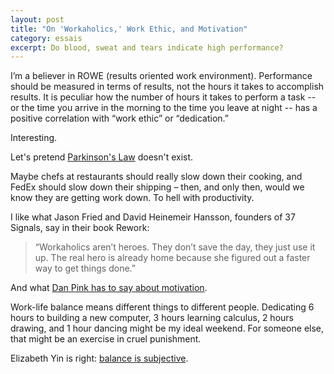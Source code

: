 ```yaml
---
layout: post
title: "On 'Workaholics,' Work Ethic, and Motivation"
category: essais
excerpt: Do blood, sweat and tears indicate high performance?
---
```


I’m a believer in ROWE (results oriented work environment). Performance should be measured in terms of results, not the hours it takes to accomplish results. It is peculiar how the number of hours it takes to perform a task -- or the time you arrive in the morning to the time you leave at night -- has a positive correlation with “work ethic” or “dedication.”

Interesting.

Let's pretend [Parkinson's Law](http://en.wikipedia.org/wiki/Parkinson's_law) doesn't exist.  

Maybe chefs at restaurants should really slow down their cooking, and FedEx should slow down their shipping – then, and only then, would we know they are getting work down. To hell with productivity.

I like what Jason Fried and David Heinemeir Hansson, founders of 37 Signals, say in their book Rework:  
> “Workaholics aren’t heroes. They don’t save the day, they just use it up. 
> The real hero is already home because she figured out a faster way to get things done.”

And what [Dan Pink has to say about motivation](http://www.ted.com/talks/dan_pink_on_motivation).

Work-life balance means different things to different people. Dedicating 6 hours to building a new computer, 3 hours learning calculus, 2 hours drawing, and 1 hour dancing might be my ideal weekend. For someone else, that might be an exercise in cruel punishment. 

Elizabeth Yin is right: [balance is subjective](http://hippoland.tumblr.com/post/33235630505/youre-thinking-about-startup-work-life-balance-all).


<a href="https://plus.google.com/+VincentBarr0?rel=author"></a>